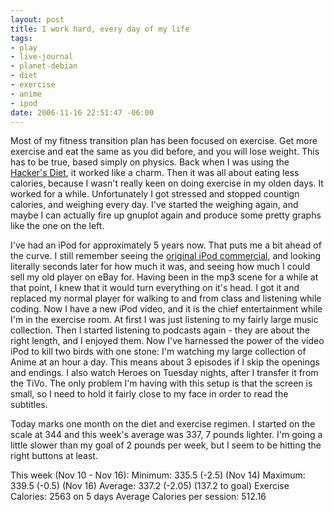```yaml
--- 
layout: post
title: I work hard, every day of my life
tags: 
- play
- live-journal
- planet-debian
- diet
- exercise
- anime
- ipod
date: 2006-11-16 22:51:47 -06:00
---
```

<!-- s9ymdb:6 --><img class="alignright" style="float: right; border: 0px; padding-left: 5px; padding-right: 5px;" src="/wp-content/uploads/graphs/092003.serendipityThumb.png" alt="" />Most of my fitness transition plan has been focused on exercise.  Get more exercise and eat the same as you did before, and you will lose weight.  This has to be true, based simply on physics.  Back when I was using the <a href="http://base0.net/archives/183-The-monthly-diet-report.html">Hacker's Diet</a>, it worked like a charm.  Then it was all about eating less calories, because I wasn't really keen on doing exercise in my olden days.  It worked for a while.  Unfortunately I got stressed and stopped countign calories, and weighing every day.  I've started the weighing again, and maybe I can actually fire up gnuplot again and produce some pretty graphs like the one on the left.

I've had an iPod for approximately 5 years now.  That puts me a bit ahead of the curve.  I still remember seeing the <a title="YouTube" href="http://www.youtube.com/watch?v=W7ve8LxTpXQ">original iPod commercial</a>, and looking literally seconds later for how much it was, and seeing how much I could sell my old player on eBay for.  Having been in the mp3 scene for a while at that point, I knew that it would turn everything on it's head.  I got it and replaced my normal player for walking to and from class and listening while coding.  Now I have a new iPod video, and it is the chief entertainment while I'm in the exercise room.  At first I was just listening to my fairly large music collection.  Then I started listening to podcasts again - they are about the right length, and I enjoyed them.  Now I've harnessed the power of the video iPod to kill two birds with one stone:  I'm watching my large collection of Anime at an hour a day.  This means about 3 episodes if I skip the openings and endings.  I also watch Heroes on Tuesday nights, after I transfer it from the TiVo.  The only problem I'm having with this setup is that the screen is small, so I need to hold it fairly close to my face in order to read the subtitles.

Today marks one month on the diet and exercise regimen.  I started on the scale at 344 and this week's average was 337, 7 pounds lighter.  I'm going a little slower than my goal of 2 pounds per week, but I seem to be hitting the right buttons at least.

This week (Nov 10 - Nov 16):
Minimum: 335.5 (-2.5) (Nov 14)
Maximum: 339.5 (-0.5) (Nov 16)
Average: 337.2 (-2.05) (137.2 to goal)
Exercise Calories: 2563 on 5 days
Average Calories per session:  512.16

